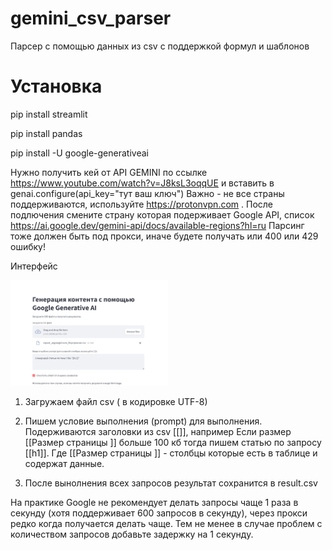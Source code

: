 # gemini_csv_parser
Парсер с помощью данных из csv с поддержкой формул и шаблонов

# Установка
pip install streamlit  

pip install pandas  

pip install -U google-generativeai  

Нужно получить кей от API GEMINI по ссылке  https://www.youtube.com/watch?v=J8ksL3oqqUE
и вставить в 
genai.configure(api_key="тут ваш ключ")
Важно - не все страны поддерживаются, используйте https://protonvpn.com . После подлючения смените страну которая подерживает Google API, список
https://ai.google.dev/gemini-api/docs/available-regions?hl=ru
Парсинг тоже должен быть под прокси, иначе будете получать или 400 или 429 ошибку!

Интерфейс  

[<img src="https://github.com/Devvver/gemini_csv_parser/blob/main/999.png" width="50%">](https://github.com/Devvver/gemini_csv_parser/blob/main/999.png)  

1) Загружаем файл csv ( в кодировке UTF-8)
2) Пишем условие выполнения (prompt) для выполнения. Подерживаются заголовки из csv [[]], например
Если размер [[Размер страницы ]] больше 100 кб тогда пишем статью по запросу [[h1]].
Где [[Размер страницы ]] - столбцы которые есть в таблице и содержат данные.

3) После вынолнения всех запросов результат сохранится в result.csv

На практике Google не рекомендует делать запросы чаще 1 раза в секунду (хотя поддерживает 600 запросов в секунду), через прокси редко когда получается делать чаще.
Тем не менее в случае проблем с количеством запросов добавьте задержку на 1 секунду.







